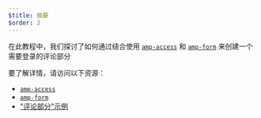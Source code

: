 ```yaml
---
$title: 摘要
$order: 3
---
```


在此教程中，我们探讨了如何通过结合使用 [`amp-access`](../../../../documentation/components/reference/amp-access.md) 和 [`amp-form`](../../../../documentation/components/reference/amp-form.md) 来创建一个需要登录的评论部分

要了解详情，请访问以下资源：

- [`amp-access`](../../../../documentation/components/reference/amp-access.md)
- [`amp-form`](../../../../documentation/components/reference/amp-form.md)
- ["评论部分"示例](../../../../documentation/examples/documentation/Comment_Section.html)
